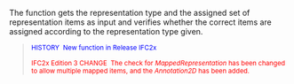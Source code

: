 ﻿The function gets the representation type and the assigned set of representation items as input and verifies whether the correct items are assigned according to the representation type given.

> <small><font color="#0000ff">HISTORY
&nbsp;New function in Release
IFC2x</font></small>
> 
> <small><font color="#ff0000">IFC2x
Edition 3 CHANGE &nbsp;The check for <i>MappedRepresentation</i>
has been changed
to allow multiple mapped items, and the <i>Annotation2D</i>
has been added.</font></small>
>
